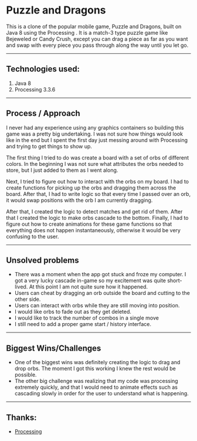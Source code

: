 # Puzzle and Dragons

This is a clone of the popular mobile game, Puzzle and Dragons, built on Java 8 using the Processing . It is a match-3 type puzzle game like Bejeweled or Candy Crush, except you can drag a piece as far as you want and swap with every piece you pass through along the way until you let go.


----
## Technologies used:
1. Java 8
2. Processing 3.3.6

----
## Process / Approach
I never had any experience using any graphics containers so building this game was a pretty big undertaking. I was not sure how things would look like in the end but I spent the first day just messing around with Processing and trying to get things to show up.

The first thing I tried to do was create a board with a set of orbs of different colors. In the beginning I was not sure what attributes the orbs needed to store, but I just added to them as I went along.

Next, I tried to figure out how to interact with the orbs on my board. I had to create functions for picking up the orbs and dragging them across the board. After that, I had to write logic so that every time I passed over an orb, it would swap positions with the orb I am currently dragging.

After that, I created the logic to detect matches and get rid of them. After that I created the logic to make orbs cascade to the bottom. Finally, I had to figure out how to create animations for these game functions so that everything does not happen instantaneously, otherwise it would be very confusing to the user.

----
## Unsolved problems
* There was a moment when the app got stuck and froze my computer. I got a very lucky cascade in-game so my excitement was quite short-lived. At this point I am not quite sure how it happened.
* Users can cheat by dragging an orb outside the board and cutting to the other side.
* Users can interact with orbs while they are still moving into position.
* I would like orbs to fade out as they get deleted.
* I would like to track the number of combos in a single move
* I still need to add a proper game start / history interface.

___
## Biggest Wins/Challenges
* One of the biggest wins was definitely creating the logic to drag and drop orbs. The moment I got this working I knew the rest would be possible.
* The other big challenge was realizing that my code was processing extremely quickly, and that I would need to animate effects such as cascading slowly in order for the user to understand what is happening.

----
## Thanks:
* [Processing](https://processing.org/)

